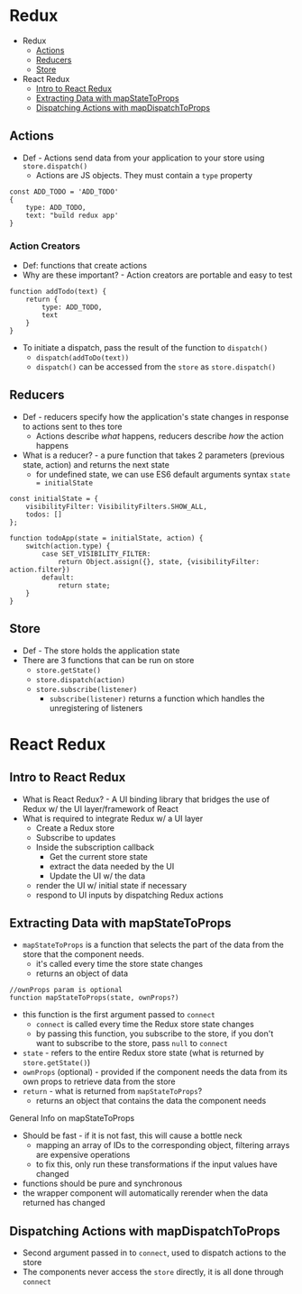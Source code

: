 # Redux

- Redux
  - [Actions](#actions)
  - [Reducers](#reducers)
  - [Store](#store)
- React Redux
  - [Intro to React Redux](#intro-to-react-redux)
  - [Extracting Data with mapStateToProps](#extracting-data-with-mapStateToProps)
  - [Dispatching Actions with mapDispatchToProps](#dispatching-actions-with-mapdispatchtoprops)

## Actions

- Def - Actions send data from your application to your store using `store.dispatch()`
  - Actions are JS objects. They must contain a `type` property

```
const ADD_TODO = 'ADD_TODO'
{
    type: ADD_TODO,
    text: "build redux app'
}
```

### Action Creators

- Def: functions that create actions
- Why are these important? - Action creators are portable and easy to test

```
function addTodo(text) {
    return {
        type: ADD_TODO,
        text
    }
}
```

- To initiate a dispatch, pass the result of the function to `dispatch()`
  - `dispatch(addToDo(text))`
  - `dispatch()` can be accessed from the `store` as `store.dispatch()`

## Reducers

- Def - reducers specify how the application's state changes in response to actions sent to thes tore
  - Actions describe _what_ happens, reducers describe _how_ the action happens
- What is a reducer? - a pure function that takes 2 parameters (previous state, action) and returns the next state
  - for undefined state, we can use ES6 default arguments syntax `state = initialState`

```
const initialState = {
    visibilityFilter: VisibilityFilters.SHOW_ALL,
    todos: []
};

function todoApp(state = initialState, action) {
    switch(action.type) {
        case SET_VISIBILITY_FILTER:
            return Object.assign({}, state, {visibilityFilter: action.filter})
        default:
            return state;
    }
}
```

## Store

- Def - The store holds the application state
- There are 3 functions that can be run on store
  - `store.getState()`
  - `store.dispatch(action)`
  - `store.subscribe(listener)`
    - `subscribe(listener)` returns a function which handles the unregistering of listeners

# React Redux

## Intro to React Redux

- What is React Redux? - A UI binding library that bridges the use of Redux w/ the UI layer/framework of React
- What is required to integrate Redux w/ a UI layer
  - Create a Redux store
  - Subscribe to updates
  - Inside the subscription callback
    - Get the current store state
    - extract the data needed by the UI
    - Update the UI w/ the data
  - render the UI w/ initial state if necessary
  - respond to UI inputs by dispatching Redux actions

## Extracting Data with mapStateToProps

- `mapStateToProps` is a function that selects the part of the data from the store that the component needs.
  - it's called every time the store state changes
  - returns an object of data

```
//ownProps param is optional
function mapStateToProps(state, ownProps?)
```

- this function is the first argument passed to `connect`
  - `connect` is called every time the Redux store state changes
  - by passing this function, you subscribe to the store, if you don't want to subscribe to the store, pass `null` to `connect`
- `state` - refers to the entire Redux store state (what is returned by `store.getState()`)
- `ownProps` (optional) - provided if the component needs the data from its own props to retrieve data from the store
- `return` - what is returned from `mapStateToProps`?
  - returns an object that contains the data the component needs

General Info on mapStateToProps

- Should be fast - if it is not fast, this will cause a bottle neck
  - mapping an array of IDs to the corresponding object, filtering arrays are expensive operations
  - to fix this, only run these transformations if the input values have changed
- functions should be pure and synchronous
- the wrapper component will automatically rerender when the data returned has changed

## Dispatching Actions with mapDispatchToProps

- Second argument passed in to `connect`, used to dispatch actions to the store
- The components never access the `store` directly, it is all done through `connect`
